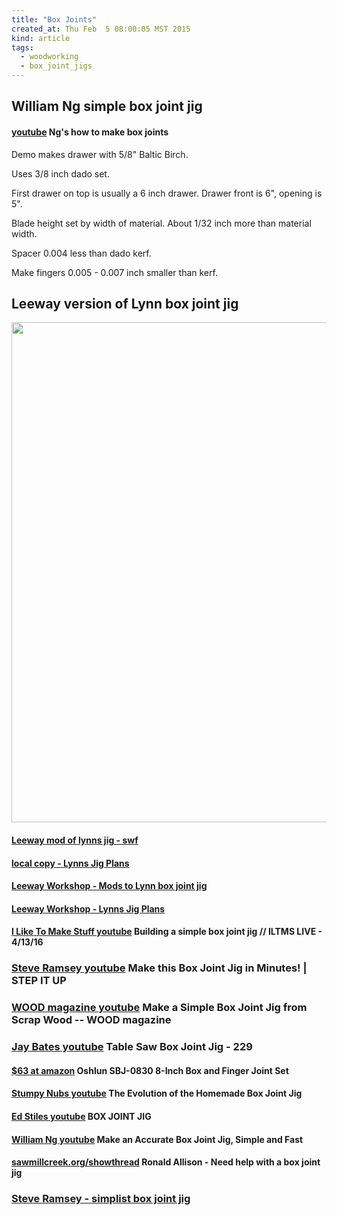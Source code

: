 ```yaml
---
title: "Box Joints"
created_at: Thu Feb  5 08:00:05 MST 2015
kind: article
tags:
  - woodworking
  - box_joint_jigs
---
```


## William Ng simple box joint jig

#### [youtube](https://www.youtube.com/watch?v=NutwD7B6tmE) Ng's how to make box joints

Demo makes drawer with 5/8" Baltic Birch.

Uses 3/8 inch dado set.

First drawer on top is usually a 6 inch drawer.
Drawer front is 6", opening is 5".

Blade height set by width of material.
About 1/32 inch more than material width.

Spacer 0.004 less than dado kerf.



Make fingers 0.005 - 0.007 inch smaller than kerf.


## Leeway version of Lynn box joint jig

<img src="/assets/images/leeway_lynns_box_joint_plan.png" width="800px" >

#### [Leeway mod of lynns jig - swf](/assets/images/LJ1.swf)

#### [local copy - Lynns Jig Plans](/assets/images/lynnjig.jpg)

#### [Leeway Workshop - Mods to Lynn box joint jig](http://thesharkguard.com/lynnjig.php)

#### [Leeway Workshop - Lynns Jig Plans](http://thesharkguard.com/lynnsjig/lynnjig.jpg)

<h4>
  <a href="https://www.youtube.com/watch?v=f-Zo1Tx-BbU" target="_blank">I Like To Make Stuff youtube</a>
  Building a simple box joint jig // ILTMS LIVE - 4/13/16
</h4>

<h3>
  <a href="https://www.youtube.com/watch?v=AiPzFNsuN2k" target="_blank">Steve Ramsey youtube</a>
  Make this Box Joint Jig in Minutes! | STEP IT UP
</h3>

<h3>
  <a href="https://www.youtube.com/watch?v=RC9tdzAUVq8" target="_blank">WOOD magazine youtube</a>
  Make a Simple Box Joint Jig from Scrap Wood -- WOOD magazine
</h3>

<h3>
  <a href="https://www.youtube.com/watch?v=RC9tdzAUVq8" target="_blank">Jay Bates youtube</a>
  Table Saw Box Joint Jig - 229
</h3>

<h4>
  <a href="https://www.amazon.com/Oshlun-SBJ-0830-8-Inch-Finger-Joint/dp/B0012YIL2W" target="_blank">$63 at amazon</a>
  Oshlun SBJ-0830 8-Inch Box and Finger Joint Set 
</h4>

<h4>
  <a href="https://www.youtube.com/watch?v=AUYrBzaFmj0" target="_blank">Stumpy Nubs youtube</a>
  The Evolution of the Homemade Box Joint Jig
</h4>

<h4>
  <a href="https://www.youtube.com/watch?v=JYxDXHGRRrk" target="_blank">Ed Stiles youtube</a>
  BOX JOINT JIG
</h4>

<h4>
  <a href="https://www.youtube.com/watch?v=NutwD7B6tmE&t=3s" target="_blank">William Ng youtube</a>
  Make an Accurate Box Joint Jig, Simple and Fast
</h4>

<h4>
  <a href="http://www.sawmillcreek.org/showthread.php?250494-Need-help-with-a-box-joint-jig" target="_blank">sawmillcreek.org/showthread</a>
  Ronald Allison - Need help with a box joint jig
</h4>

<h3>
  <a href="http://woodworking.formeremortals.net/2017/03/worlds-simplest-box-joint-jig/" target="_blank">Steve Ramsey - simplist box joint jig</a>
</h3>

<!--
html boilerplate
<a href="" target="_blank"></a>
<a name=""></a>
<img src="" width="400px">
<ul>
  <li></li>
</ul>
<pre>
</pre>
<pre><code>
</code></pre>
<math xmlns='http://www.w3.org/1998/Math/MathML' display='block'>
</math>
-->
